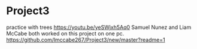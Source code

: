 # Project3
practice with trees
https://youtu.be/yeSWjxh5Aq0
Samuel Nunez and Liam McCabe both worked on this project on one pc.
https://github.com/lmccabe267/Project3/new/master?readme=1
